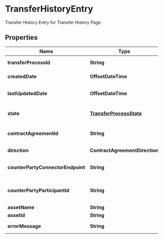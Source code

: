 

# TransferHistoryEntry

Transfer History Entry for Transfer History Page

## Properties

| Name | Type | Description | Notes |
|------------ | ------------- | ------------- | -------------|
|**transferProcessId** | **String** | Transfer Process ID |  |
|**createdDate** | **OffsetDateTime** | Created Date |  |
|**lastUpdatedDate** | **OffsetDateTime** | Last Change Date |  |
|**state** | [**TransferProcessState**](TransferProcessState.md) | Transfer History State |  |
|**contractAgreementId** | **String** | Contract Agreement ID |  |
|**direction** | **ContractAgreementDirection** | Incoming vs Outgoing |  |
|**counterPartyConnectorEndpoint** | **String** | Other Connector&#39;s Endpoint |  |
|**counterPartyParticipantId** | **String** | Other Connector&#39;s Participant ID |  |
|**assetName** | **String** | Asset Name |  |
|**assetId** | **String** | Asset ID |  |
|**errorMessage** | **String** | Error Message |  [optional] |




